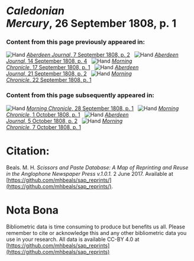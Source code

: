 # *Caledonian Mercury*, 26 September 1808, p. 1  
  
### Content from this page previously appeared in:  
![Hand](http://scissorsandpaste.net/wp-content/uploads/2017/06/smallhandpointer.png) [*Aberdeen Journal*, 7 September 1808, p. 2](https://mhbeals.github.io/sap_html/Aberdeen-Journal/Aberdeen-Journal-7-September-1808-p-2)  
![Hand](http://scissorsandpaste.net/wp-content/uploads/2017/06/smallhandpointer.png) [*Aberdeen Journal*, 14 September 1808, p. 4](https://mhbeals.github.io/sap_html/Aberdeen-Journal/Aberdeen-Journal-14-September-1808-p-4)  
![Hand](http://scissorsandpaste.net/wp-content/uploads/2017/06/smallhandpointer.png) [*Morning Chronicle*, 17 September 1808, p. 1](https://mhbeals.github.io/sap_html/Morning-Chronicle/Morning-Chronicle-17-September-1808-p-1)  
![Hand](http://scissorsandpaste.net/wp-content/uploads/2017/06/smallhandpointer.png) [*Aberdeen Journal*, 21 September 1808, p. 2](https://mhbeals.github.io/sap_html/Aberdeen-Journal/Aberdeen-Journal-21-September-1808-p-2)  
![Hand](http://scissorsandpaste.net/wp-content/uploads/2017/06/smallhandpointer.png) [*Morning Chronicle*, 22 September 1808, p. 1](https://mhbeals.github.io/sap_html/Morning-Chronicle/Morning-Chronicle-22-September-1808-p-1)  
  
### Content from this page subsequently appeared in:  
![Hand](http://scissorsandpaste.net/wp-content/uploads/2017/06/smallhandpointer.png) [*Morning Chronicle*, 28 September 1808, p. 1](https://mhbeals.github.io/sap_html/Morning-Chronicle/Morning-Chronicle-28-September-1808-p-1)  
![Hand](http://scissorsandpaste.net/wp-content/uploads/2017/06/smallhandpointer.png) [*Morning Chronicle*, 1 October 1808, p. 1](https://mhbeals.github.io/sap_html/Morning-Chronicle/Morning-Chronicle-1-October-1808-p-1)  
![Hand](http://scissorsandpaste.net/wp-content/uploads/2017/06/smallhandpointer.png) [*Aberdeen Journal*, 5 October 1808, p. 2](https://mhbeals.github.io/sap_html/Aberdeen-Journal/Aberdeen-Journal-5-October-1808-p-2)  
![Hand](http://scissorsandpaste.net/wp-content/uploads/2017/06/smallhandpointer.png) [*Morning Chronicle*, 7 October 1808, p. 1](https://mhbeals.github.io/sap_html/Morning-Chronicle/Morning-Chronicle-7-October-1808-p-1)  


# Citation: 

Beals. M. H. *Scissors and Paste Database: A Map of Reprinting and Reuse in the Anglophone Newspaper Press v.1.0.1.* 2 June 2017. Available at [https://github.com/mhbeals/sap_reprints/](https://github.com/mhbeals/sap_reprints/). 

# Nota Bona

Bibliometric data is time consuming to produce but benefits us all. Please remember to cite or acknowledge this and any other bibliometric data you use in your research. All data is available CC-BY 4.0 at [https://github.com/mhbeals/sap_reprints](https://github.com/mhbeals/sap_reprints)
